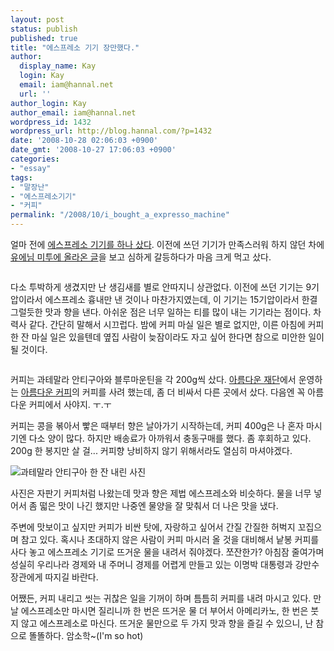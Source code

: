 ```yaml
---
layout: post
status: publish
published: true
title: "에스프레소 기기 장만했다."
author:
  display_name: Kay
  login: Kay
  email: iam@hannal.net
  url: ''
author_login: Kay
author_email: iam@hannal.net
wordpress_id: 1432
wordpress_url: http://blog.hannal.com/?p=1432
date: '2008-10-28 02:06:03 +0900'
date_gmt: '2008-10-27 17:06:03 +0900'
categories:
- "essay"
tags:
- "말장난"
- "에스프레소기기"
- "커피"
permalink: "/2008/10/i_bought_a_expresso_machine"
---
```

<p>얼마 전에 <a href="http://www.interpark.com/displaycorner/MorningCoffee.do?_method=main&sc.viewDate=10/17/2008&mcb=main&mci=calendar_list">에스프레소 기기를 하나 샀다</a>. 이전에 쓰던 기기가 만족스러워 하지 않던 차에 <a href="http://me2day.net/forpurity/2008/10/17#16:47:33">유에님 미투에 올라온 글</a>을 보고 심하게 갈등하다가 마음 크게 먹고 샀다.</p>
<p class="centerphoto"><img src="http://farm4.static.flickr.com/3173/2957709402_86e09bfa04.jpg" alt="" /></p>
<p>다소 투박하게 생겼지만 난 생김새를 별로 안따지니 상관없다. 이전에 쓰던 기기는 9기압이라서 에스프레소 흉내만 낸 것이나 마찬가지였는데, 이 기기는 15기압이라서 한결 그럴듯한 맛과 향을 낸다. 아쉬운 점은 너무 일하는 티를 많이 내는 기기라는 점이다. 차력사 같다. 간단히 말해서 시끄럽다. 밤에 커피 마실 일은 별로 없지만, 이른 아침에 커피 한 잔 마실 일은 있을텐데 옆집 사람이 늦잠이라도 자고 싶어 한다면 참으로 미안한 일이 될 것이다.</p>
<p class="centerphoto"><img src="http://farm4.static.flickr.com/3072/2963864040_f085517aa8.jpg" alt="" /></p>
<p>커피는 과테말라 안티구아와 블루마운틴을 각 200g씩 샀다. <a href="http://www.beautifulfund.org">아름다운 재단</a>에서 운영하는 <a href="http://www.beautifulcoffee.com">아름다운 커피</a>의 커피를 사려 했는데, 좀 더 비싸서 다른 곳에서 샀다. 다음엔 꼭 아름다운 커피에서 사야지. ㅜ.ㅜ</p>
<p>커피는 콩을 볶아서 빻은 때부터 향은 날아가기 시작하는데, 커피 400g은 나 혼자 마시기엔 다소 양이 많다. 하지만 배송료가 아까워서 충동구매를 했다. 좀 후회하고 있다. 200g 한 봉지만 살 걸... 커피향 낭비하지 않기 위해서라도 열심히 마셔야겠다.</p>
<p class="centerphoto"><img src="http://farm4.static.flickr.com/3254/2963878160_1183ca36a1.jpg" alt="과테말라 안티구아 한 잔 내린 사진" /></p>
<p>사진은 자판기 커피처럼 나왔는데 맛과 향은 제법 에스프레소와 비슷하다. 물을 너무 넣어서 좀 떫은 맛이 나긴 했지만 나중엔 물양을 잘 맞춰서 더 나은 맛을 냈다.</p>
<p>주변에 맛보이고 싶지만 커피가 비싼 탓에, 자랑하고 싶어서 간질 간질한 허벅지 꼬집으며 참고 있다. 혹시나 초대하지 않은 사람이 커피 마시러 올 것을 대비해서 낱봉 커피를 사다 놓고 에스프레소 기기로 뜨거운 물을 내려서 줘야겠다. 쪼잔한가? 아침잠 줄여가며 성실히 우리나라 경제와 내 주머니 경제를 어렵게 만들고 있는 이명박 대통령과 강만수 장관에게 따지길 바란다.</p>
<p>어쨌든, 커피 내리고 씻는 귀찮은 일을 기꺼이 하며 틈틈히 커피를 내려 마시고 있다. 만날 에스프레소만 마시면 질리니까 한 번은 뜨거운 물 더 부어서 아메리카노, 한 번은 붓지 않고 에스프레소로 마신다. 뜨거운 물만으로 두 가지 맛과 향을 즐길 수 있으니, 난 참으로 똘똘하다. 암소학~(I'm so hot)</p>
